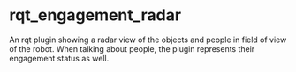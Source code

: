 # rqt_engagement_radar
An rqt plugin showing a radar view of the objects and people in field of view of the robot. When talking about people, the plugin represents their engagement status as well.
